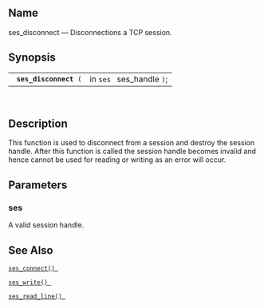 <div>

<div>

</div>

<div>

## Name

ses_disconnect — Disconnections a TCP session.

</div>

<div>

## Synopsis

<div>

|                             |                           |
|-----------------------------|---------------------------|
| ` `**`ses_disconnect`**` (` | in `ses ` ses_handle `)`; |

<div>

 

</div>

</div>

</div>

<div>

## Description

This function is used to disconnect from a session and destroy the
session handle. After this function is called the session handle becomes
invalid and hence cannot be used for reading or writing as an error will
occur.

</div>

<div>

## Parameters

<div>

### ses

A valid session handle.

</div>

</div>

<div>

## See Also

<a href="fn_ses_connect.html" class="link" title="ses_connect"><code
class="function">ses_connect() </code></a>

<a href="fn_ses_write.html" class="link" title="ses_write"><code
class="function">ses_write() </code></a>

<a href="fn_ses_read_line.html" class="link" title="ses_read_line"><code
class="function">ses_read_line() </code></a>

</div>

</div>
